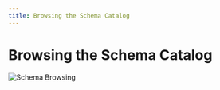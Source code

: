 ```yaml
---
title: Browsing the Schema Catalog
---
```


# Browsing the Schema Catalog

![Schema Browsing](/ihub-schemas-view-details.png)
